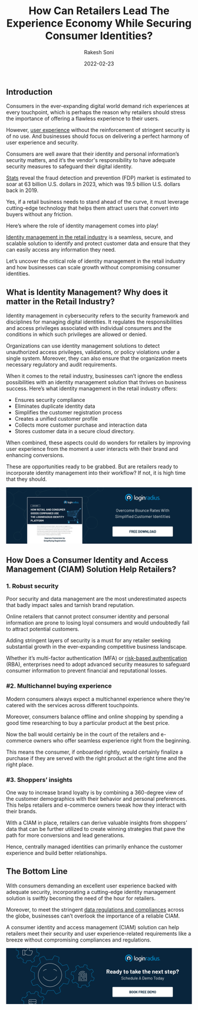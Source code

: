 ﻿---
title: "How Can Retailers Lead The Experience Economy While Securing Consumer Identities?"
date: "2022-02-23"
coverImage: "retailers-balance.webp"
category: ["security"]
featured: false 
author: "Rakesh Soni"
description: "Retail businesses must leverage cutting-edge technology that helps them attract users that convert into buyers. Identity management in the retail industry is a seamless, secure, and scalable solution to identify and protect customer data and ensure that they can easily access any information they need."
metatitle: "How Retailers Can Balance Security and User Experience"
---

## Introduction

Consumers in the ever-expanding digital world demand rich experiences at every touchpoint, which is perhaps the reason why retailers should stress the importance of offering a flawless experience to their users. 

However, [user experience](https://www.loginradius.com/customer-experience-solutions/) without the reinforcement of stringent security is of no use. And businesses should focus on delivering a perfect harmony of user experience and security. 

Consumers are well aware that their identity and personal information’s security matters, and it’s the vendor's responsibility to have adequate security measures to safeguard their digital identity. 

[Stats](https://www.statista.com/statistics/786778/worldwide-fraud-detection-and-prevention-market-size/) reveal the fraud detection and prevention (FDP) market is estimated to soar at 63 billion U.S. dollars in 2023, which was 19.5 billion U.S. dollars back in 2019. 

Yes, if a retail business needs to stand ahead of the curve, it must leverage cutting-edge technology that helps them attract users that convert into buyers without any friction. 

Here’s where the role of identity management comes into play! 

[Identity management in the retail industry](https://www.loginradius.com/industry-retail-and-ecommerce/) is a seamless, secure, and scalable solution to identify and protect customer data and ensure that they can easily access any information they need.

Let’s uncover the critical role of identity management in the retail industry and how businesses can scale growth without compromising consumer identities. 


## What is Identity Management? Why does it matter in the Retail Industry? 

Identity management in cybersecurity refers to the security framework and disciplines for managing digital identities. It regulates the responsibilities and access privileges associated with individual consumers and the conditions in which such privileges are allowed or denied.

Organizations can use identity management solutions to detect unauthorized access privileges, validations, or policy violations under a single system. Moreover, they can also ensure that the organization meets necessary regulatory and audit requirements.

When it comes to the retail industry, businesses can’t ignore the endless possibilities with an identity management solution that thrives on business success. Here’s what identity management in the retail industry offers: 



* Ensures security compliance
* Eliminates duplicate identity data
* Simplifies the customer registration process
* Creates a unified customer profile
* Collects more customer purchase and interaction data
* Stores customer data in a secure cloud directory.

When combined, these aspects could do wonders for retailers by improving user experience from the moment a user interacts with their brand and enhancing conversions. 

These are opportunities ready to be grabbed. But are retailers ready to incorporate identity management into their workflow? If not, it is high time that they should.

**[![retailers-ds](retailers-ds.webp)](https://www.loginradius.com/resource/how-retail-and-consumer-goods-companies-use-loginradius-identity-solution/)**


## How Does a Consumer Identity and Access Management (CIAM) Solution Help Retailers?


### 1. Robust security

Poor security and data management are the most underestimated aspects that badly impact sales and tarnish brand reputation.

Online retailers that cannot protect consumer identity and personal information are prone to losing loyal consumers and would undoubtedly fail to attract potential customers.

Adding stringent layers of security is a must for any retailer seeking substantial growth in the ever-expanding competitive business landscape.

Whether it’s multi-factor authentication (MFA) or [risk-based authentication](https://www.loginradius.com/blog/identity/risk-based-authentication/) (RBA), enterprises need to adopt advanced security measures to safeguard consumer information to prevent financial and reputational losses.


### #2. Multichannel buying experience 

Modern consumers always expect a multichannel experience where they’re catered with the services across different touchpoints.

Moreover, consumers balance offline and online shopping by spending a good time researching to buy a particular product at the best price.

Now the ball would certainly be in the court of the retailers and e-commerce owners who offer seamless experience right from the beginning.

This means the consumer, if onboarded rightly, would certainly finalize a purchase if they are served with the right product at the right time and the right place.


### #3. Shoppers’ insights

One way to increase brand loyalty is by combining a 360-degree view of the customer demographics with their behavior and personal preferences. This helps retailers and e-commerce owners tweak how they interact with their brands.

With a CIAM in place, retailers can derive valuable insights from shoppers’ data that can be further utilized to create winning strategies that pave the path for more conversions and lead generations. 

Hence, centrally managed identities can primarily enhance the customer experience and build better relationships.


## The Bottom Line

With consumers demanding an excellent user experience backed with adequate security, incorporating a cutting-edge identity management solution is swiftly becoming the need of the hour for retailers. 

Moreover, to meet the stringent [data regulations and compliances](https://www.loginradius.com/compliances/) across the globe, businesses can’t overlook the importance of a reliable CIAM. 

A consumer identity and access management (CIAM) solution can help retailers meet their security and user experience-related requirements like a breeze without compromising compliances and regulations. 

[![book-a-demo-Consultation](../../assets/book-a-demo-loginradius.webp)](https://www.loginradius.com/contact-us?utm_source=blog&utm_medium=web&utm_campaign=how-retailers-balance-security-ux)